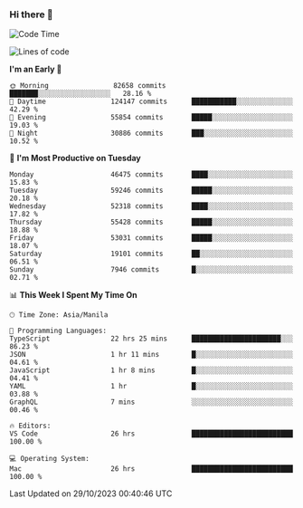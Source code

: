 ### Hi there 👋

<!--START_SECTION:waka-->
![Code Time](http://img.shields.io/badge/Code%20Time-4%2C475%20hrs%2014%20mins-blue)

![Lines of code](https://img.shields.io/badge/From%20Hello%20World%20I%27ve%20Written-110.6%20million%20lines%20of%20code-blue)

**I'm an Early 🐤** 

```text
🌞 Morning                82658 commits       ███████░░░░░░░░░░░░░░░░░░   28.16 % 
🌆 Daytime                124147 commits      ███████████░░░░░░░░░░░░░░   42.29 % 
🌃 Evening                55854 commits       █████░░░░░░░░░░░░░░░░░░░░   19.03 % 
🌙 Night                  30886 commits       ███░░░░░░░░░░░░░░░░░░░░░░   10.52 % 
```
📅 **I'm Most Productive on Tuesday** 

```text
Monday                   46475 commits       ████░░░░░░░░░░░░░░░░░░░░░   15.83 % 
Tuesday                  59246 commits       █████░░░░░░░░░░░░░░░░░░░░   20.18 % 
Wednesday                52318 commits       ████░░░░░░░░░░░░░░░░░░░░░   17.82 % 
Thursday                 55428 commits       █████░░░░░░░░░░░░░░░░░░░░   18.88 % 
Friday                   53031 commits       █████░░░░░░░░░░░░░░░░░░░░   18.07 % 
Saturday                 19101 commits       ██░░░░░░░░░░░░░░░░░░░░░░░   06.51 % 
Sunday                   7946 commits        █░░░░░░░░░░░░░░░░░░░░░░░░   02.71 % 
```


📊 **This Week I Spent My Time On** 

```text
🕑︎ Time Zone: Asia/Manila

💬 Programming Languages: 
TypeScript               22 hrs 25 mins      ██████████████████████░░░   86.23 % 
JSON                     1 hr 11 mins        █░░░░░░░░░░░░░░░░░░░░░░░░   04.61 % 
JavaScript               1 hr 8 mins         █░░░░░░░░░░░░░░░░░░░░░░░░   04.41 % 
YAML                     1 hr                █░░░░░░░░░░░░░░░░░░░░░░░░   03.88 % 
GraphQL                  7 mins              ░░░░░░░░░░░░░░░░░░░░░░░░░   00.46 % 

🔥 Editors: 
VS Code                  26 hrs              █████████████████████████   100.00 % 

💻 Operating System: 
Mac                      26 hrs              █████████████████████████   100.00 % 
```


 Last Updated on 29/10/2023 00:40:46 UTC
<!--END_SECTION:waka-->


<!--
**rad182/rad182** is a ✨ _special_ ✨ repository because its `README.md` (this file) appears on your GitHub profile.

Here are some ideas to get you started:

- 🔭 I’m currently working on ...
- 🌱 I’m currently learning ...
- 👯 I’m looking to collaborate on ...
- 🤔 I’m looking for help with ...
- 💬 Ask me about ...
- 📫 How to reach me: ...
- 😄 Pronouns: ...
- ⚡ Fun fact: ...
-->
